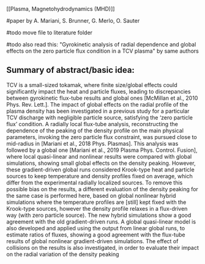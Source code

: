 [[Plasma, Magnetohydrodynamics (MHD)]]


#paper by A. Mariani, S. Brunner, G. Merlo, O. Sauter

#todo move file to literature folder

#todo also read this: "Gyrokinetic analysis of radial dependence and global effects on the zero particle flux condition in a TCV plasma" by same authors


## Summary of abstract/basic idea:
TCV is a small-sized tokamak, where finite size/global effects could significantly impact the heat and particle fluxes, leading to discrepancies between gyrokinetic flux-tube results and global ones [McMillan et al., 2010 Phys. Rev. Lett.]. The impact of global effects on the radial profile of the plasma density has been investigated in a previous study for a particular TCV discharge with negligible particle source, satisfying the ‘zero particle flux’ condition. A radially local flux-tube analysis, reconstructing the dependence of the peaking of the density profile on the main physical parameters, invoking the zero particle flux constraint, was pursued close to mid-radius in [Mariani et al., 2018 Phys. Plasmas]. This analysis was followed by a global one [Mariani et al., 2019 Plasma Phys. Control. Fusion], where local quasi-linear and nonlinear results were compared with global simulations, showing small global effects on the density peaking. However, these gradient-driven global runs considered Krook-type heat and particle sources to keep temperature and density profiles fixed on average, which differ from the experimental radially localized sources. To remove this possible bias on the results, a different evaluation of the density peaking for the same case is performed here, based on global nonlinear hybrid simulations where the temperature profiles are [still] kept fixed with the Krook-type sources, however the density profile relaxes in a flux-driven way (with zero particle source). The new hybrid simulations show a good agreement with the old gradient-driven runs. A global quasi-linear model is also developed and applied using the output from linear global runs, to estimate ratios of fluxes, showing a good agreement with the flux-tube results of global nonlinear gradient-driven simulations. The effect of collisions on the results is also investigated, in order to evaluate their impact on the radial variation of the density peaking